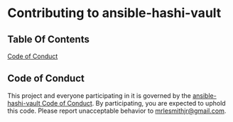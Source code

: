 # Contributing to ansible-hashi-vault

## Table Of Contents

[Code of Conduct](#code-of-conduct)

## Code of Conduct

This project and everyone participating in it is governed by the [ansible-hashi-vault Code of Conduct](CODE_OF_CONDUCT.md). By participating, you are expected to uphold this code. Please report unacceptable behavior to [mrlesmithjr@gmail.com](mailto:mrlesmithjr@gmail.com).
